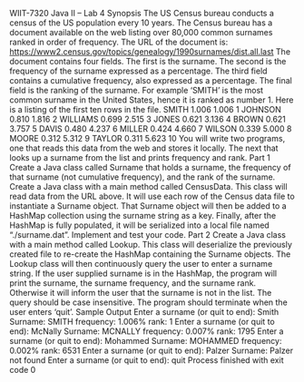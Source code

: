 WIIT-7320 Java II – Lab 4
        Synopsis
        The US Census bureau conducts a census of the US population every 10 years. The Census bureau has a
        document available on the web listing over 80,000 common surnames ranked in order of frequency.
        The URL of the document is:
        https://www2.census.gov/topics/genealogy/1990surnames/dist.all.last
        The document contains four fields. The first is the surname. The second is the frequency of the surname
        expressed as a percentage. The third field contains a cumulative frequency, also expressed as a
        percentage. The final field is the ranking of the surname. For example ‘SMITH’ is the most common
        surname in the United States, hence it is ranked as number 1.
        Here is a listing of the first ten rows in the file.
        SMITH 1.006 1.006 1
        JOHNSON 0.810 1.816 2
        WILLIAMS 0.699 2.515 3
        JONES 0.621 3.136 4
        BROWN 0.621 3.757 5
        DAVIS 0.480 4.237 6
        MILLER 0.424 4.660 7
        WILSON 0.339 5.000 8
        MOORE 0.312 5.312 9
        TAYLOR 0.311 5.623 10
        You will write two programs, one that reads this data from the web and stores
        it locally. The next that looks up a surname from the list and prints
        frequency and rank.
        Part 1
        Create a Java class called Surname that holds a surname, the frequency of that surname (not cumulative
        frequency), and the rank of the surname.
        Create a Java class with a main method called CensusData. This class will read data from the URL above.
        It will use each row of the Census data file to instantiate a Surname object. That Surname object will
        then be added to a HashMap collection using the surname string as a key.
        Finally, after the HashMap is fully populated, it will be serialized into a local file named “./surname.dat”.
        Implement and test your code.
        Part 2
        Create a Java class with a main method called Lookup. This class will deserialize the previously created
        file to re-create the HashMap containing the Surname objects. The Lookup class will then continuously
        query the user to enter a surname string. If the user supplied surname is in the HashMap, the program
        will print the surname, the surname frequency, and the surname rank. Otherwise it will inform the user
        that the surname is not in the list. The query should be case insensitive. The program should terminate
        when the user enters ‘quit’.
        Sample Output
        Enter a surname (or quit to end): Smith
        Surname: SMITH frequency: 1.006% rank: 1
        Enter a surname (or quit to end): McNally
        Surname: MCNALLY frequency: 0.007% rank: 1795
        Enter a surname (or quit to end): Mohammed
        Surname: MOHAMMED frequency: 0.002% rank: 6531
        Enter a surname (or quit to end): Palzer
        Surname: Palzer not found
        Enter a surname (or quit to end): quit
        Process finished with exit code 0